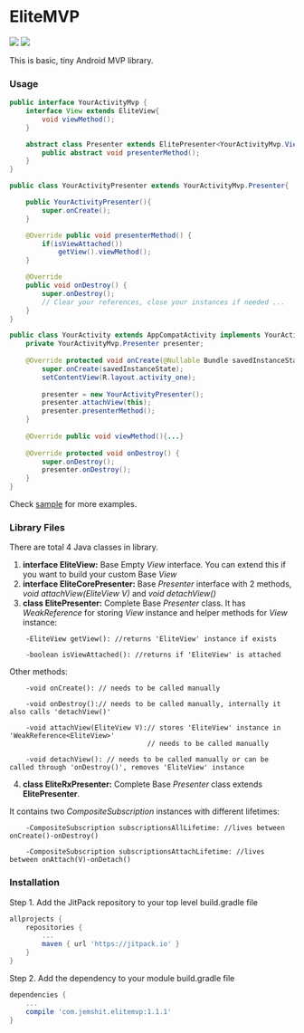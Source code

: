 # EliteMVP

[![](https://jitpack.io/v/com.jemshit/elitemvp.svg)](https://jitpack.io/#com.jemshit/elitemvp)
<a href="http://www.methodscount.com/?lib=com.jemshit%3Aelitemvp%3A1.1.1"><img src="https://img.shields.io/badge/Methods and size- 22 | 18 KB-e91e63.svg"/></a>

This is basic, tiny Android MVP library.

### Usage

```java
public interface YourActivityMvp {
    interface View extends EliteView{
        void viewMethod();
    }

    abstract class Presenter extends ElitePresenter<YourActivityMvp.View> {
        public abstract void presenterMethod();
    }
}
```

```java
public class YourActivityPresenter extends YourActivityMvp.Presenter{

    public YourActivityPresenter(){
        super.onCreate();   
    }

    @Override public void presenterMethod() {
        if(isViewAttached())    
            getView().viewMethod();
    }

    @Override
    public void onDestroy() {
        super.onDestroy();
        // Clear your references, close your instances if needed ...
    }
}
```

```java
public class YourActivity extends AppCompatActivity implements YourActivityMvp.View { {
    private YourActivityMvp.Presenter presenter;
    
    @Override protected void onCreate(@Nullable Bundle savedInstanceState) {
        super.onCreate(savedInstanceState);
        setContentView(R.layout.activity_one);
       
        presenter = new YourActivityPresenter();
        presenter.attachView(this);
        presenter.presenterMethod();
    }
    
    @Override public void viewMethod(){...}
    
    @Override protected void onDestroy() {
        super.onDestroy();
        presenter.onDestroy(); 
    }
}
```

Check [sample](https://github.com/jemshit/EliteMvp/tree/master/sample) for more examples.

### Library Files
There are total 4 Java classes in library.

1. **interface EliteView:** Base Empty *View* interface. You can extend this if you want to build your custom Base *View*
2. **interface EliteCorePresenter:** Base *Presenter* interface with 2 methods, *void attachView(EliteView V)* and *void detachView()*
3. **class ElitePresenter:** Complete Base *Presenter* class. It has *WeakReference<EliteView>* for storing *View* instance and helper methods for *View* instance: 
```
    -EliteView getView(): //returns 'EliteView' instance if exists

    -boolean isViewAttached(): //returns if 'EliteView' is attached
```

Other methods:
```
    -void onCreate(): // needs to be called manually

    -void onDestroy():// needs to be called manually, internally it also calls 'detachView()'

    -void attachView(EliteView V):// stores 'EliteView' instance in 'WeakReference<EliteView>'
                                  // needs to be called manually

    -void detachView(): // needs to be called manually or can be called through 'onDestroy()', removes 'EliteView' instance
```

4. **class EliteRxPresenter:** Complete Base *Presenter* class extends **ElitePresenter**.

It contains two *CompositeSubscription* instances with different lifetimes:
```
    -CompositeSubscription subscriptionsAllLifetime: //lives between onCreate()-onDestroy()
    
    -CompositeSubscription subscriptionsAttachLifetime: //lives between onAttach(V)-onDetach()
```


### Installation

Step 1. Add the JitPack repository to your top level build.gradle file
```groovy
allprojects {
    repositories {
        ...
        maven { url 'https://jitpack.io' }
    }
}
```
Step 2. Add the dependency to your module build.gradle file
```groovy
dependencies {
    ...
    compile 'com.jemshit.elitemvp:1.1.1'
}
```
